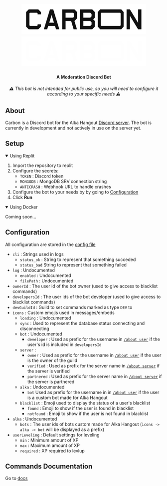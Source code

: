 <h1 align="center">
    <img src="./docs/Images/readme-dark.png#gh-light-mode-only" width="400px">
    <img src="./docs/Images/readme-light.png#gh-dark-mode-only" width="400px">
</h1>


<h4 align="center">A Moderation Discord Bot</h4>
<h6 align="center">⚠ This bot is not intended for public use, so you will need to configure it according to your specific needs ⚠<h6>


## About
Carbon is a Discord bot for the Alka Hangout [Discord server](https://discord.com/invite/9h8QHAj2a5). The bot is currently in development and not actively in use on the server yet.

## Setup

<details open>
<summary>
Using Replit
</summary>

1. Import the repository to replit
2. Configure the secrets:
   - `TOKEN` : Discord token
   - `MONGODB` : MongoDB SRV connection string
   - `ANTICRASH` : Webhook URL to handle crashes
3. Configure the bot to your needs by by going to [Configuration](#configuration)
4. Click **Run**

</details>

<details open>
<summary>
Using Docker
</summary>

Coming soon...

</details>

## Configuration

All configuration are stored in the [config file](src/config.ts)

- `cli` : Strings used in logs
  - `status_ok` : String to represent that something succeded 
  - `status_bad`  String to represent that something failed
- `log` : Undocumented
  - `enabled` : Undocumented
  - `filePath` : Undocumented
- `ownerId` : The user id of the bot owner (used to give access to blacklist commands)
- `developersId` : The user ids of the bot developer (used to give access to blacklist commands)
- `devGuildId` : Guild to set commands marked as type `DEV` to
- `icons` : Custom emojis used in messages/embeds
  - `loading` : Undocumented
  - `sync` : Used to represent the database status connecting and disconnecting
  - `bot` : Undocumented
    - `developer` : Used as prefix for the username in [`/about user`](src/commands/misc/about/about.user.ts) if the user's id is included in `developersId`
  - `server` : 
    - `owner` : Used as prefix for the username in [`/about user`](src/commands/misc/about/about.user.ts) if the user is the owner of the guild
    - `verified` : Used as prefix for the server name in [`/about server`](src/commands/misc/about/about.server.ts) if the server is verified
    - `partnered` : Used as prefix for the server name in [`/about server`](src/commands/misc/about/about.server.ts) if the server is partnered
  - `alka` : Undocumented
    - `bot` Used as prefix for the username in in [`/about user`](src/commands/misc/about/about.user.ts) if the user is a custom bot made for Alka Hangout
  - `blacklist` : Emoji used to display the status of a user's blacklist
    - `found` : Emoji to show if the user is found in blacklist
    - `notfound` : Emoji to show if the user is not found in blacklist
- `alka` : Undocumented
  - `bots` : The user ids of bots custom made for Alka Hangout (`icons -> alka -> bot` will be displayed as a prefix)
- `userLeveling` : Default settings for leveling
  - `min` : Minimum amount of XP
  - `max` : Maximum amount of XP
  - `required` : XP required to levlup 



## Commands Documentation
Go to [docs](docs/Commands/)